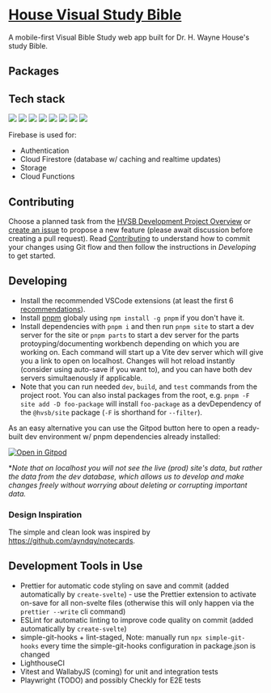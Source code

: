 # [House Visual Study Bible](https://hvsb.app/)
A mobile-first Visual Bible Study web app built for Dr. H. Wayne House's study Bible.

## Packages

## Tech stack

[<img src="https://img.shields.io/badge/SvelteJS-3-orange.svg"></a>](https://svelte.dev/)
[<img src="https://img.shields.io/badge/SvelteKit-@next-orange.svg"></a>](https://kit.svelte.dev/)
[<img src="https://img.shields.io/badge/Windicss-3-blue.svg"></a>](https://windicss.org/)
[<img src="https://img.shields.io/badge/Firebase-9-orange.svg"></a>](https://firebase.google.com/)
[<img src="https://img.shields.io/badge/Vercel-SSR-black.svg"></a>](https://vercel.com/)
[<img src="https://img.shields.io/badge/Algolia-Instantsearch.js-blue.svg"></a>](https://www.algolia.com/)
[<img src="https://img.shields.io/badge/Vitest-yellow.svg"></a>](https://vitest.dev/)
[<img src="https://img.shields.io/badge/Iconify-blue.svg"></a>](https://icones.js.org/)

Firebase is used for:

- Authentication
- Cloud Firestore (database w/ caching and realtime updates)
- Storage
- Cloud Functions

## Contributing

Choose a planned task from the [HVSB Development Project Overview](https://github.com/orgs/HVSBible/projects/1) or [create an issue](https://github.com/HVSBible/hvsb/issues/new) to propose a new feature (please await discussion before creating a pull request). Read [Contributing](https://hvsb-components.vercel.app/[0]docs/[0]contributing) to understand how to commit your changes using Git flow and then follow the instructions in _Developing_ to get started.

## Developing

- Install the recommended VSCode extensions (at least the first 6 [recommendations](.vscode/extensions.json)).
- Install [pnpm](https://pnpm.io/) globaly using `npm install -g pnpm` if you don't have it. 
- Install dependencies with `pnpm i` and then run `pnpm site` to start a dev server for the site or `pnpm parts` to start a dev server for the parts protoyping/documenting workbench depending on which you are working on. Each command will start up a Vite dev server which will give you a link to open on localhost. Changes will hot reload instantly (consider using auto-save if you want to), and you can have both dev servers simultaenously if applicable.
- Note that you can run needed `dev`, `build`, and `test` commands from the project root. You can also instal packages from the root, e.g. `pnpm -F site add -D foo-package` will install `foo-package` as a devDependency of the `@hvsb/site` package (`-F` is shorthand for `--filter`).

As an easy alternative you can use the Gitpod button here to open a ready-built dev environment w/ pnpm dependencies already installed:

[![Open in Gitpod](https://gitpod.io/button/open-in-gitpod.svg)](https://gitpod.io/#https://github.com/HVSBible/hvsb)

\*_Note that on localhost you will not see the live (prod) site's data, but rather the data from the dev database, which allows us to develop and make changes freely without worrying about deleting or corrupting important data._

### Design Inspiration

The simple and clean look was inspired by https://github.com/ayndqy/notecards.

## Development Tools in Use

- Prettier for automatic code styling on save and commit (added automatically by `create-svelte`) - use the Prettier extension to activate on-save for all non-svelte files (otherwise this will only happen via the `prettier --write` cli command)
- ESLint for automatic linting to improve code quality on commit (added automatically by `create-svelte`)
- simple-git-hooks + lint-staged, Note: manually run `npx simple-git-hooks` every time the simple-git-hooks configuration in package.json is changed
- LighthouseCI
- Vitest and WallabyJS (coming) for unit and integration tests
- Playwright (TODO) and possibly Checkly for E2E tests
